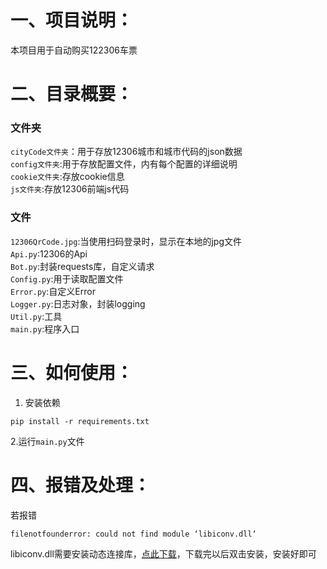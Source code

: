 # 一、项目说明：
本项目用于自动购买122306车票

# 二、目录概要：
### 文件夹
`cityCode文件夹`：用于存放12306城市和城市代码的json数据<br>
`config文件夹`:用于存放配置文件，内有每个配置的详细说明<br>
`cookie文件夹`:存放cookie信息<br>
`js文件夹`:存放12306前端js代码<br>

### 文件
`12306QrCode.jpg`:当使用扫码登录时，显示在本地的jpg文件<br>
`Api.py`:12306的Api<br>
`Bot.py`:封装requests库，自定义请求<br>
`Config.py`:用于读取配置文件<br>
`Error.py`:自定义Error<br>
`Logger.py`:日志对象，封装logging<br>
`Util.py`:工具<br>
`main.py`:程序入口<br>

# 三、如何使用：
1. 安装依赖
````
pip install -r requirements.txt
````

2.运行`main.py`文件

# 四、报错及处理：
若报错
````
filenotfounderror: could not find module ‘libiconv.dll‘
````
libiconv.dll需要安装动态连接库，[点此下载](https://download.microsoft.com/download/F/3/5/F3500770-8A08-488E-94B6-17A1E1DD526F/vcredist_x64.exe)，下载完以后双击安装，安装好即可